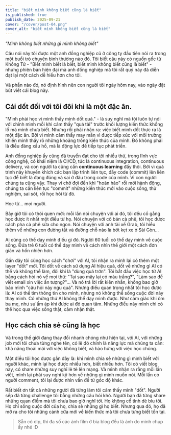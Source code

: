 ```yaml
---
title: "biết mình không biết cũng là biết"
is_published: true
publish_date: 2025-09-21
cover: "/cover/post-04.png"
cover_alt: "biết mình không biết cũng là biết"
---
```


*"Mình không biết những gì mình không biết"*

Câu nói này tôi được một anh đồng nghiệp cũ ở công ty đầu tiên nói ra trong một buổi trò chuyện bình thường nào đó. Tôi biết câu này có nguồn gốc từ Khổng Tử - "Biết mình biết là biết, biết mình không biết cũng là biết" - nhưng phiên bản hiện đại mà anh đồng nghiệp mà tôi rất quý này đã diễn đạt lại một cách dễ hiểu hơn cho tôi.

Và phần nào đó, nó định hình nên con người tôi ngày hôm nay, vào ngày đặt bút viết cái blog này.

## Cái dốt đối với tôi đôi khi là một đặc ân.

"Mình phải học vì mình thấy mình dốt quá." - là suy nghĩ mà tôi luôn tự nói với chính mình mỗi khi cảm thấy "quá tải" trước khối lượng kiến thức khổng lồ mà mình chưa biết. Nhưng rồi phải nhận ra: việc biết mình dốt thực ra là một đặc ân. Bởi vì mình cảm thấy may mắn vì được tiếp xúc với môi trường khiến mình thấy rõ những khoảng trống kiến thức của mình. Đó không phải là điều đáng xấu hổ, mà là động lực để tiếp tục phát triển.

Anh đồng nghiệp ấy cũng đã truyền đạt cho tôi nhiều thứ, trong lĩnh vực công nghệ, có khái niệm là CI/CD, tức là continuous integration, continuous delivery, và con người ta cũng cần **continuous learning** đấy thôi. Bởi vì quá trình này khuyến khích các bạn lập trình liên tục, đẩy code (commit) lên liên tục để biết là đang đúng và sai ở đâu trong code của mình. Vì con người chúng ta cũng vậy. Thay vì chờ đợi đến khi "hoàn hảo" rồi mới hành động, chúng ta cần liên tục "commit" những kiến thức mới vào cuộc sống, thử nghiệm, sai sót, rồi học hỏi từ đó.

Học từ... mọi người.

Bây giờ tôi có thói quen mới: mỗi lần nói chuyện với ai đó, tôi đều cố gắng học được ít nhất một điều từ họ. Nói chuyện với cô bán cà phê, tôi học được cách pha cà phê sữa cho ngon. Nói chuyện với anh tài xế Grab, tôi hiểu thêm về những con đường tắt và đường chỗ nào là bớt kẹt xe ở Sài Gòn...

Ai cũng có thể dạy mình điều gì đó. Người 60 tuổi có thể dạy mình về cuộc sống. Đứa trẻ 6 tuổi có thể dạy mình về cách nhìn thế giới một cách đơn giản và hồn nhiên hơn.

Gần đây tôi cũng học cách "chơi" với AI, tôi nhận ra mình lại có thêm một layer "dốt" mới. Tôi dốt về cách sử dụng AI hiệu quả, dốt về những gì AI có thể và không thể làm, đôi khi là "dùng quá trớn". Tôi bắt đầu việc học từ AI bằng cách hỏi nó về mọi thứ: "Tại sao mây lại có màu trắng?", "Làm sao để viết email xin việc ấn tượng?"... Và nó trả lời rất kiên nhẫn, không bao giờ bảo mình "câu hỏi này ngu quá". Nhưng điều quan trọng nhất tôi học được là: AI có thể tìm thông tin cho mình, nhưng nó không thể sống cuộc đời này thay mình. Có những thứ AI không thể dạy mình được. Như cảm giác khi ôm ba mẹ, như sự ấm áp khi được ai đó quan tâm. Những điều này mình chỉ có thể học qua việc sống thật, cảm nhận thật.

## Học cách chia sẻ cũng là học

Và trong thế giới đang thay đổi nhanh chóng như hiện tại, với AI, với những job mới tôi chưa từng nghe tên, có lẽ đó chính là năng lực mà chúng ta cần: khả năng thoải mái với việc không biết, và hào hứng với việc học chúng.

Một điều tôi học được gần đây là: khi mình chia sẻ những gì mình biết với người khác, mình lại học được nhiều hơn, biết nhiều hơn. Tôi có viết blog này, có share những suy nghĩ lẻ tẻ lên mạng. Và mình nhận ra rằng mỗi lần viết, mình lại phải suy nghĩ kỹ hơn về những gì mình muốn nói. Mỗi lần có người comment, tôi lại được nhìn vấn đề từ góc độ khác.

Rất biết ơn tất cả những người đã từng làm tôi cảm thấy mình "dốt". Người sếp đã từng challenge tôi bằng những câu hỏi khó. Người bạn đã từng share những quan điểm mà tôi chưa bao giờ nghĩ tới. Họ không cố tình dè bỉu tôi. Họ chỉ sống cuộc đời của họ, chia sẻ những gì họ biết. Nhưng qua đó, họ đã mở ra cho tôi những cánh cửa mới về kiến thức mà tôi chưa từng biết tồn tại.

> Sẵn có dịp, thì đa số các ảnh film ở bìa blog đều là ảnh do mình chụp ấy nhé :D